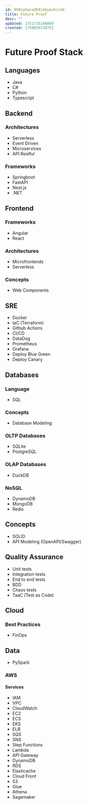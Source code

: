 ```yaml
---
id: 8h0sybqrodb8ikbykuhc1ob
title: Future Proof
desc: ""
updated: 1751735146069
created: 1750856338753
---
```


# Future Proof Stack

## Languages

- Java
- C#
- Python
- Typescript

## Backend

### Architectures

- Serverless
- Event Driven
- Microservices
- API Restful

### Frameworks

- Springboot
- FastAPI
- Nest.js
- .NET

## Frontend

### Frameworks

- Angular
- React

### Architectures

- Microfrontends
- Serverless

### Concepts

- Web Components

## SRE

- Docker
- IaC (Terraform)
- Github Actions
- CI/CD
- DataDog
- Prometheus
- Grafana
- Deploy Blue Green
- Deploy Canary

## Databases

### Language

- SQL

### Concepts

- Database Modeling

### OLTP Databases

- SQLite
- PostgreSQL

### OLAP Databases

- DuckDB

### NoSQL

- DynamoDB
- MongoDB
- Redis

## Concepts

- SOLID
- API Modeling (OpenAPI/Swagger)

## Quality Assurance

- Unit tests
- Integration tests
- End to end tests
- BDD
- Chaos tests
- TaaC (Test as Code)

## Cloud

### Best Practices

- FinOps

## Data

- PySpark

### AWS

#### Services

- IAM
- VPC
- CloudWatch
- EC2
- ECS
- EKS
- ELB
- SQS
- SNS
- Step Functions
- Lambda
- API Gateway
- DynamoDB
- RDS
- Elasticache
- Cloud Front
- S3
- Glue
- Athena
- Sagemaker
